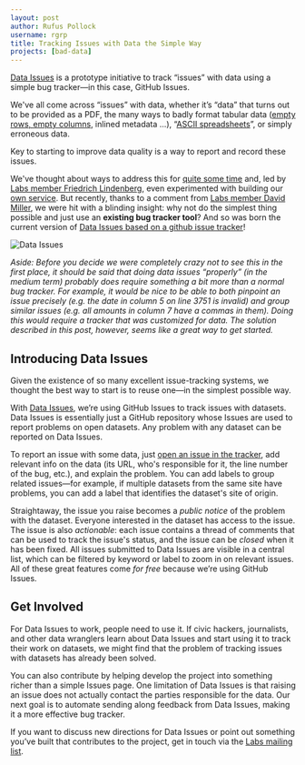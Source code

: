 ```yaml
---
layout: post
author: Rufus Pollock
username: rgrp
title: Tracking Issues with Data the Simple Way
projects: [bad-data]
---
```


[Data Issues][issues] is a prototype initiative to track “issues” with data using a simple bug tracker—in this case, GitHub Issues.

We've all come across “issues” with data, whether it’s “data” that turns out to be provided as a PDF, the many ways to badly format tabular data ([empty rows, empty columns][empty], inlined metadata …), “[ASCII spreadsheets][ascii]”, or simply erroneous data.

[ascii]: http://okfnlabs.org/bad-data/ex/bls-us-employment/
[empty]: http://okfnlabs.org/bad-data/ex/tfl-passenger-numbers/

Key to starting to improve data quality is a way to report and record these issues.

We've thought about ways to address this for [quite some time][7] and, led by [Labs member Friedrich Lindenberg][pudo], even experimented with building our [own service][service]. But recently, thanks to a comment from [Labs member David Miller][miller], we were hit with a blinding insight: why not do the simplest thing possible and just use an **existing bug tracker tool**? And so was born the current version of [Data Issues based on a github issue tracker][issues]!

![Data Issues](http://i.imgur.com/lyIJYGo.png)

*Aside: Before you decide we were completely crazy not to see this in the first place, it should be said that doing data issues “properly” (in the medium term) probably does require something a bit more than a normal bug tracker. For example, it would be nice to be able to both pinpoint an issue precisely (e.g. the date in column 5 on line 3751 is invalid) and group similar issues (e.g. all amounts in column 7 have a commas in them). Doing this would require a tracker that was customized for data. The solution described in this post, however, seems like a great way to get started.*

[issues]: https://github.com/datasets/issues
[service]: http://okfnlabs.org/blog/2012/07/10/dataissues.html
[miller]: http://okfnlabs.org/members/david/
[pudo]: http://okfnlabs.org/members/pudo/

## Introducing Data Issues

Given the existence of so many excellent issue-tracking systems, we thought the best way to start is to reuse one—in the simplest possible way.

With [Data Issues][1], we’re using GitHub Issues to track issues with datasets. Data Issues is essentially just a GitHub repository whose Issues are used to report problems on open datasets. Any problem with any dataset can be reported on Data Issues.

To report an issue with some data, just [open an issue in the tracker][5], add relevant info on the data (its URL, who's responsible for it, the line number of the bug, etc.), and explain the problem. You can add labels to group related issues—for example, if multiple datasets from the same site have problems, you can add a label that identifies the dataset's site of origin.

Straightaway, the issue you raise becomes a *public notice* of the problem with the dataset. Everyone interested in the dataset has access to the issue. The issue is also *actionable*: each issue contains a thread of comments that can be used to track the issue's status, and the issue can be *closed* when it has been fixed. All issues submitted to Data Issues are visible in a central list, which can be filtered by keyword or label to zoom in on relevant issues. All of these great features come *for free* because we’re using GitHub Issues.

## Get Involved

For Data Issues to work, people need to use it. If civic hackers, journalists, and other data wranglers learn about Data Issues and start using it to track their work on datasets, we might find that the problem of tracking issues with datasets has already been solved.

You can also contribute by helping develop the project into something richer than a simple Issues page. One limitation of Data Issues is that raising an issue does not actually contact the parties responsible for the data. Our next goal is to automate sending along feedback from Data Issues, making it a more effective bug tracker.

If you want to discuss new directions for Data Issues or point out something you’ve built that contributes to the project, get in touch via the [Labs mailing list](http://lists.okfn.org/mailman/listinfo/okfn-labs).

[1]:	https://github.com/datasets/issues
[5]:	https://github.com/datasets/issues/issues/new
[6]:	http://blog.okfn.org/2013/07/02/git-and-github-for-data/
[7]:	http://blog.okfn.org/2011/03/31/building-the-open-data-ecosystem/
